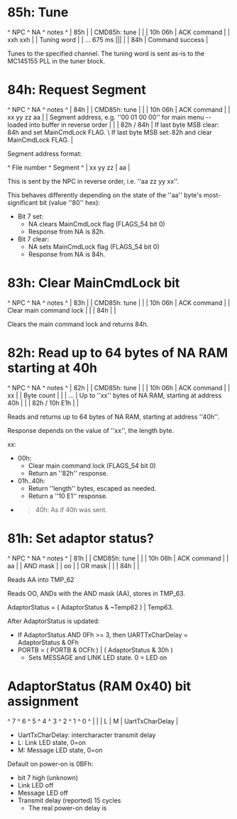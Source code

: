 # 85h: Tune

^    NPC    ^     NA      ^   notes    ^
|     85h   |             | CMD85h: tune     |
|           |   10h 06h   | ACK command      |
|  xxh xxh  |             | Tuning word      |
|   ... 675 ms                             |||
|           |      84h    | Command success  |

Tunes to the specified channel. The tuning word is sent as-is to the MC145155 PLL in the tuner block.


# 84h: Request Segment

^      NPC      ^     NA      ^   notes    ^
|      84h      |             | CMD85h: tune     |
|               |   10h 06h   | ACK command      |
|  xx yy zz aa  |             | Segment address, e.g. ''00 01 00 00'' for main menu  -- loaded into buffer in reverse order |
|               |  82h / 84h  | If last byte MSB clear: 84h and set MainCmdLock FLAG. \\ If last byte MSB set: 82h and clear MainCmdLock FLAG. |

Segment address format:

^   File number  ^  Segment  ^
|   xx yy zz     |   aa      |

This is sent by the NPC in reverse order, i.e. ''aa zz yy xx''.

This behaves differently depending on the state of the ''aa'' byte's most-significant bit (value ''80'' hex):

  * Bit 7 set:
    * NA clears MainCmdLock flag (FLAGS_54 bit 0)
    * Response from NA is 82h.
  * Bit 7 clear:
    * NA sets MainCmdLock flag (FLAGS_54 bit 0)
    * Response from NA is 84h.


# 83h: Clear MainCmdLock bit

^      NPC      ^     NA      ^   notes    ^
|      83h      |             | CMD85h: tune     |
|               |   10h 06h   | ACK command      |
|  Clear main command lock                       |
|               |     84h     |                  |

Clears the main command lock and returns 84h.


# 82h: Read up to 64 bytes of NA RAM starting at 40h

^      NPC      ^     NA      ^   notes    ^
|      82h      |             | CMD85h: tune     |
|               |   10h 06h   | ACK command      |
|      xx       |             | Byte count       |
|               |  ...        | Up to ''xx'' bytes of NA RAM, starting at address 40h  |
|               |  82h / 10h E1h  |                  |

Reads and returns up to 64 bytes of NA RAM, starting at address ''40h''.

Response depends on the value of ''xx'', the length byte.

xx:

  * 00h:
    * Clear main command lock (FLAGS_54 bit 0)
    * Return an ''82h'' response.
  * 01h..40h:
    * Return ''length'' bytes, escaped as needed.
    * Return a ''10 E1'' response.
  * > 40h: As if 40h was sent.


# 81h: Set adaptor status?

^      NPC      ^     NA      ^   notes    ^
|      81h      |             | CMD85h: tune     |
|               |   10h 06h   | ACK command      |
|      aa       |             | AND mask         |
|      oo       |             | OR mask          |
|               |     84h     |                  |

Reads AA into TMP_62

Reads OO, ANDs with the AND mask (AA), stores in TMP_63.

AdaptorStatus = ( AdaptorStatus & ~Temp62 ) | Temp63.

After AdaptorStatus is updated:

  * If AdaptorStatus AND 0Fh >= 3, then UARTTxCharDelay = AdaptorStatus & 0Fh
  * PORTB = ( PORTB & 0CFh ) | ( AdaptorStatus & 30h )
    * Sets MESSAGE and LINK LED state. 0 = LED on


# AdaptorStatus (RAM 0x40) bit assignment

^  7   ^  6  ^  5  ^  4  ^  3  ^  2  ^  1  ^  0  ^
|      |     |  L  |  M  |   UartTxCharDelay     |


  * UartTxCharDelay: intercharacter transmit delay
  * L: Link LED state, 0=on
  * M: Message LED state, 0=on

Default on power-on is 0BFh:

  * bit 7 high (unknown)
  * Link LED off
  * Message LED off
  * Transmit delay (reported) 15 cycles
    * The real power-on delay is 




